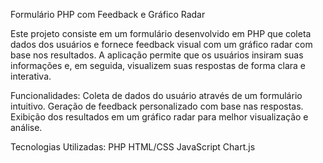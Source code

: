 Formulário PHP com Feedback e Gráfico Radar

Este projeto consiste em um formulário desenvolvido em PHP que coleta dados dos usuários e fornece feedback visual com um gráfico radar com base nos resultados.
A aplicação permite que os usuários insiram suas informações e, em seguida, visualizem suas respostas de forma clara e interativa.

Funcionalidades:
Coleta de dados do usuário através de um formulário intuitivo.
Geração de feedback personalizado com base nas respostas.
Exibição dos resultados em um gráfico radar para melhor visualização e análise.

Tecnologias Utilizadas:
PHP
HTML/CSS
JavaScript
Chart.js
